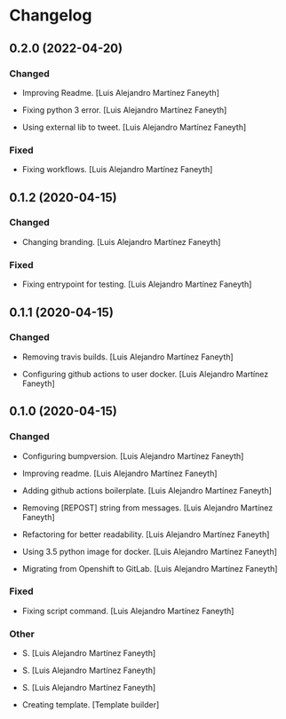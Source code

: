 # Changelog


## 0.2.0 (2022-04-20)

### Changed

* Improving Readme. [Luis Alejandro Martínez Faneyth]

* Fixing python 3 error. [Luis Alejandro Martínez Faneyth]

* Using external lib to tweet. [Luis Alejandro Martínez Faneyth]


### Fixed

* Fixing workflows. [Luis Alejandro Martínez Faneyth]


## 0.1.2 (2020-04-15)

### Changed

* Changing branding. [Luis Alejandro Martínez Faneyth]


### Fixed

* Fixing entrypoint for testing. [Luis Alejandro Martínez Faneyth]


## 0.1.1 (2020-04-15)

### Changed

* Removing travis builds. [Luis Alejandro Martínez Faneyth]

* Configuring github actions to user docker. [Luis Alejandro Martínez Faneyth]


## 0.1.0 (2020-04-15)

### Changed

* Configuring bumpversion. [Luis Alejandro Martínez Faneyth]

* Improving readme. [Luis Alejandro Martínez Faneyth]

* Adding github actions boilerplate. [Luis Alejandro Martínez Faneyth]

* Removing [REPOST] string from messages. [Luis Alejandro Martínez Faneyth]

* Refactoring for better readability. [Luis Alejandro Martínez Faneyth]

* Using 3.5 python image for docker. [Luis Alejandro Martínez Faneyth]

* Migrating from Openshift to GitLab. [Luis Alejandro Martínez Faneyth]


### Fixed

* Fixing script command. [Luis Alejandro Martínez Faneyth]


### Other

* S. [Luis Alejandro Martínez Faneyth]

* S. [Luis Alejandro Martínez Faneyth]

* S. [Luis Alejandro Martínez Faneyth]

* Creating template. [Template builder]

